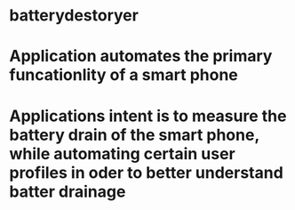 # batterydestoryer
# Application automates the primary funcationlity of a smart phone 
# Applications intent is to measure the battery drain of the smart phone, while automating certain user profiles in oder to better understand batter drainage
